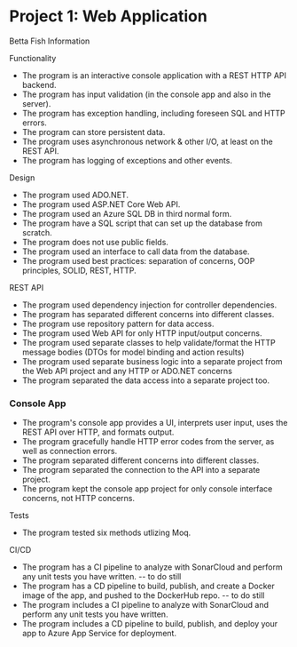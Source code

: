 # Project 1: Web Application
Betta Fish Information

Functionality
* The program is an interactive console application with a REST HTTP API backend.
* The program has input validation (in the console app and also in the server).
* The program has exception handling, including foreseen SQL and HTTP errors.
* The program can store persistent data.
* The program uses asynchronous network & other I/O, at least on the REST API.
* The program has logging of exceptions and other events.

Design
* The program used ADO.NET.
* The program used ASP.NET Core Web API.
* The program used an Azure SQL DB in third normal form.
* The program have a SQL script that can set up the database from scratch.
* The program does not use public fields.
* The program used an interface to call data from the database.
* The program used best practices: separation of concerns, OOP principles, SOLID, REST, HTTP.

REST API
* The program used dependency injection for controller dependencies.
* The program has separated different concerns into different classes.
* The program use repository pattern for data access.
* The program used Web API for only HTTP input/output concerns.
* The program used separate classes to help validate/format the HTTP message bodies (DTOs for model binding and action results)
* The program used separate business logic into a separate project from the Web API project and any HTTP or ADO.NET concerns
* The program separated the data access into a separate project too.

### Console App
* The program's console app provides a UI, interprets user input, uses the REST API over HTTP, and formats output.
* The program gracefully handle HTTP error codes from the server, as well as connection errors.
* The program separated different concerns into different classes.
* The program separated the connection to the API into a separate project.
* The program kept the console app project for only console interface concerns, not HTTP concerns.

Tests
* The program tested six methods utlizing Moq.

CI/CD
* The program has a CI pipeline to analyze with SonarCloud and perform any unit tests you have written. -- to do still
* The program has a CD pipeline to build, publish, and create a Docker image of the app, and pushed to the DockerHub repo. -- to do still
* The program includes a CI pipeline to analyze with SonarCloud and perform any unit tests you have written.
* The program includes a CD pipeline to build, publish, and deploy your app to Azure App Service for deployment.
